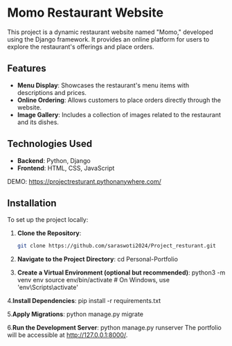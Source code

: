 # Momo Restaurant Website

This project is a dynamic restaurant website named "Momo," developed using the Django framework. It provides an online platform for users to explore the restaurant's offerings and place orders.

## Features

- **Menu Display**: Showcases the restaurant's menu items with descriptions and prices.
- **Online Ordering**: Allows customers to place orders directly through the website.
- **Image Gallery**: Includes a collection of images related to the restaurant and its dishes.

## Technologies Used

- **Backend**: Python, Django
- **Frontend**: HTML, CSS, JavaScript

DEMO:
https://projectresturant.pythonanywhere.com/

## Installation

To set up the project locally:

1. **Clone the Repository**:
   ```bash
   git clone https://github.com/saraswoti2024/Project_resturant.git

2. **Navigate to the Project Directory**:
    cd Personal-Portfolio

3. **Create a Virtual Environment (optional but recommended)**:
  python3 -m venv env
  source env/bin/activate  # On Windows, use 'env\Scripts\activate'

4.**Install Dependencies**:
  pip install -r requirements.txt

5.**Apply Migrations**:
python manage.py migrate

6.**Run the Development Server**:
python manage.py runserver
The portfolio will be accessible at http://127.0.0.1:8000/.

